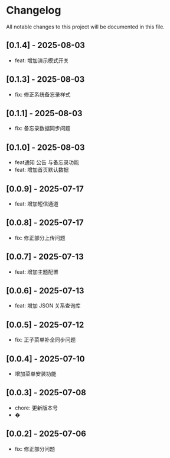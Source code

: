 # Changelog

All notable changes to this project will be documented in this file.




## [0.1.4] - 2025-08-03

- feat: 增加演示模式开关

## [0.1.3] - 2025-08-03

- fix: 修正系统备忘录样式

## [0.1.1] - 2025-08-03

- fix: 备忘录数据同步问题

## [0.1.0] - 2025-08-03

- feat通知 公告 与备忘录功能
- feat: 增加首页默认数据

## [0.0.9] - 2025-07-17

- feat: 增加短信通道

## [0.0.8] - 2025-07-17

- fix: 修正部分上传问题

## [0.0.7] - 2025-07-13

- feat: 增加主题配置

## [0.0.6] - 2025-07-13

- feat: 增加 JSON 关系查询库

## [0.0.5] - 2025-07-12

- fix: 正子菜单补全同步问题

## [0.0.4] - 2025-07-10

- 增加菜单安装功能

## [0.0.3] - 2025-07-08

- chore: 更新版本号
- �

## [0.0.2] - 2025-07-06

- fix: 修正部分问题

